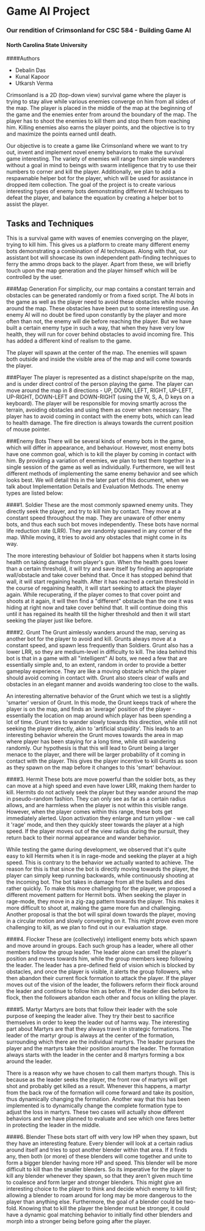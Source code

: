# Game AI Project
### Our rendition of Crimsonland for CSC 584 - Building Game AI
#### North Carolina State University


####Authors
+ Debalin Das
+ Kunal Kapoor
+ Utkarsh Verma


Crimsonland is a 2D (top-down view) survival game where the player is trying to stay alive while various enemies converge on him from all sides of the map. The player is placed in the middle of the map at the beginning of the game and the enemies enter from around the boundary of the map. The player has to shoot the enemies to kill them and stop them from reaching him. Killing enemies also earns the player points, and the objective is to try and maximize the points earned until death.

Our objective is to create a game like Crimsonland where we want to try out, invent and implement novel enemy behaviors to make the survival game interesting. The variety of enemies will range from simple wanderers without a goal in mind to beings with swarm intelligence that try to use their numbers to corner and kill the player. Additionally, we plan to add a respawnable helper bot for the player, which will be used for assistance in dropped item collection. The goal of the project is to create various interesting types of enemy bots demonstrating different AI techniques to defeat the player, and balance the equation by creating a helper bot to assist the player.


## Tasks and Techniques
This is a survival game with waves of enemies converging on the player, trying to kill him. This gives us a platform to create many different enemy bots demonstrating a combination of AI techniques. Along with that, our assistant bot will showcase its own independent path-finding techniques to ferry the ammo drops back to the player. Apart from these, we will briefly touch upon the map generation and the player himself which will be controlled by the user.
    
###Map Generation
For simplicity, our map contains a constant terrain and obstacles can be generated randomly or from a fixed script. The AI bots in the game as well as the player need to avoid these obstacles while moving around the map. These obstacles have been put to some interesting use. An enemy AI will no doubt be fired upon constantly by the player and more often than not, the enemy will die before reaching the player. But we have built a certain enemy type in such a way, that when they have very low health, they will run for cover behind obstacles to avoid incoming fire. This has added a different kind of realism to the game.  

The player will spawn at the center of the map. The enemies will spawn both outside and inside the visible area of the map and will come towards the player. 

###Player
The player is represented as a distinct shape/sprite on the map, and is under direct control of the person playing the game. The player can move around the map in 8 directions - UP, DOWN, LEFT, RIGHT, UP-LEFT, UP-RIGHT, DOWN-LEFT and DOWN-RIGHT (using the W, S, A, D keys on a keyboard). The player will be responsible for moving smartly across the terrain, avoiding obstacles and using them as cover when necessary. The player has to avoid coming in contact with the enemy bots, which can lead to health damage. The fire direction is always towards the current position of mouse pointer.

###Enemy Bots
There will be several kinds of enemy bots in the game, which will differ in appearance, and behaviour. However, most enemy bots have one common goal, which is to kill the player by coming in contact with him. By providing a variation of enemies, we plan to test them together in a single session of the game as well as individually. Furthermore, we will test different methods of implementing the same enemy behavior and see which looks best. We will detail this in the later part of this document, when we talk about Implementation Details and Evaluation Methods. The enemy types are listed below:

####1. Soldier
These are the most commonly spawned enemy units. They directly seek the player, and try to kill him by contact. They move at a constant speed throughout the map. They are unaware of other enemy bots, and thus each such bot moves independently. These bots have normal life reduction rate (LRR). They are randomly spawned in any corner of the map. While moving, it tries to avoid any obstacles that might come in its way. 
        
The more interesting behaviour of Soldier bot happens when it starts losing health on taking damage from player's gun. When the health goes lower than a certain threshold, it will try and save itself by finding an appropriate wall/obstacle and take cover behind that. Once it has stopped behind that wall, it will start regaining health. After it has reached a certain threshold in the course of regaining health, it will start seeking to attack the player again. While recuperating, if the player comes to that cover point and shoots at it again, it will then find a "different" obstacle than the one it was hiding at right now and take cover behind that. It will continue doing this until it has regained its health till the higher threshold and then it will start seeking the player just like before. 

####2. Grunt
The Grunt aimlessly wanders around the map, serving as another bot for the player to avoid and kill. Grunts always move at a constant speed, and spawn less frequently than Soldiers. Grunt also has a lower LRR, so they are medium-level in difficulty to kill. The idea behind this bot is that in a game with all "intelligent" AI bots, we need a few that are essentially simple and, to an extent, random in order to provide a better gameplay experience. They are like a moving obstacle which the player should avoid coming in contact with. Grunt also steers clear of walls and obstacles in an elegant manner and avoids wandering too close to the walls. 
        
An interesting alternative behavior of the Grunt which we test is a slightly 'smarter' version of Grunt. In this mode, the Grunt keeps track of where the player is on the map, and finds an 'average' position of the player - essentially the location on map around which player has been spending a lot of time. Grunt tries to wander slowly towards this direction, while still not seeking the player directly, akin to 'artificial stupidity'. This leads to an interesting behavior wherein the Grunt moves towards the area in map where player has been staying for a long time, while still wandering randomly. Our hypothesis is that this will lead to Grunt being a larger menace to the player, and there will be larger probability of it coming in contact with the player. This gives the player incentive to kill Grunts as soon as they spawn on the map before it changes to this 'smart' behaviour.

####3. Hermit
These bots are move powerful than the soldier bots, as they can move at a high speed and even have lower LRR, making them harder to kill. Hermits do not actively seek the player but they wander around the map in pseudo-random fashion. They can only see as far as a certain radius allows, and are harmless when the player is not within this visible range. However, when the player comes within this range, these bots get immediately alerted. Upon activation they enlarge and turn yellow - we call it 'rage' mode, and then they quickly steer towards the player at a high speed. If the player moves out of the view radius during the pursuit, they return back to their normal appearance and wander behavior. 
        
While testing the game during development, we observed that it's quite easy to kill Hermits when it is in rage-mode and seeking the player at a high speed. This is contrary to the behavior we actually wanted to achieve. The reason for this is that since the bot is directly moving towards the player, the player can simply keep running backwards, while continuously shooting at the incoming bot. The bot takes in damage from all the bullets and dies rather quickly. To make this more challenging for the player, we proposed a different movement pattern for Hermit bots. When seeking the player in rage-mode, they move in a zig-zag pattern towards the player. This makes it more difficult to shoot at, making the game more fun and challenging. Another proposal is that the bot will spiral down towards the player, moving in a circular motion and slowly converging on it. This might prove even more challenging to kill, as we plan to find out in our evaluation stage.

####4. Flocker
These are (collectively) intelligent enemy bots which spawn and move around in groups. Each such group has a leader, where all other members follow the group leader. The leader alone can smell the player's position and moves towards him, while the group members keep following the leader. The leader has a pre-defined field of vision which is blocked by obstacles, and once the player is visible, it alerts the group followers, who then abandon their current flock formation to attack the player. If the player moves out of the vision of the leader, the followers reform their flock around the leader and continue to follow him as before. If the leader dies before its flock, then the followers abandon each other and focus on killing the player.

####5. Martyr
Martyrs are bots that follow their leader with the sole purpose of keeping the leader alive. They try their best to sacrifice themselves in order to keep the leader out of harms way. The interesting part about Martyrs are that they always travel in strategic formations. The leader of the martyr group is always at the center of the formation, surrounding which there are the individual martyrs. The leader pursues the player and the martyrs take their position around the leader. The formation always starts with the leader in the center and 8 martyrs forming a box around the leader. 
        
There is a reason why we have chosen to call them martyrs though. This is because as the leader seeks the player, the front row of martyrs will get shot and probably get killed as a result. Whenever this happens, a martyr from the back row of the formation will come forward and take its position, thus dynamically changing the formation. Another way that this has been implemented is to dynamically change the complete formation type to adjust the loss in martyrs. These two cases will actually show different behaviors and we have planned to evaluate and see which one fares better in protecting the leader in the middle. 

####6. Blender
These bots start off with very low HP when they spawn, but they have an interesting feature. Every blender will look at a certain radius around itself and tries to spot another blender within that area. If it finds any, then both (or more) of these blenders will come together and unite to form a bigger blender having more HP and speed. This blender will be more difficult to kill than the smaller blenders. So its imperative for the player to kill any blender whenever they spawn, so that they aren't given much time to coalesce and form larger and stronger blenders. This might give an interesting choice to the player to think and decide which enemy to kill first; allowing a blender to roam around for long may be more dangerous to the player than anything else. Furthermore, the goal of a blender could be two-fold. Knowing that to kill the player the blender must be stronger, it could have a dynamic goal matching behavior to initially find other blenders and morph into a stronger being before going after the player.
